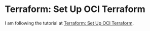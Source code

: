 # Terraform: Set Up OCI Terraform

I am following the tutorial at [Terraform: Set Up OCI Terraform](https://docs.oracle.com/en-us/iaas/developer-tutorials/tutorials/tf-provider/01-summary.htm).
